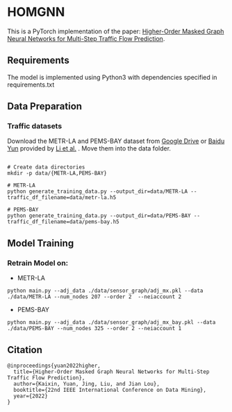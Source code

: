# HOMGNN
This is a PyTorch implementation of the paper: [Higher-Order Masked Graph Neural Networks for Multi-Step Traffic Flow Prediction](https://www.google.com). 

## Requirements
The model is implemented using Python3 with dependencies specified in requirements.txt
## Data Preparation

### Traffic datasets
Download the METR-LA and PEMS-BAY dataset from [Google Drive](https://drive.google.com/open?id=10FOTa6HXPqX8Pf5WRoRwcFnW9BrNZEIX) or [Baidu Yun](https://pan.baidu.com/s/14Yy9isAIZYdU__OYEQGa_g) provided by [Li et al.](https://github.com/liyaguang/DCRNN.git) . Move them into the data folder. 

```

# Create data directories
mkdir -p data/{METR-LA,PEMS-BAY}

# METR-LA
python generate_training_data.py --output_dir=data/METR-LA --traffic_df_filename=data/metr-la.h5

# PEMS-BAY
python generate_training_data.py --output_dir=data/PEMS-BAY --traffic_df_filename=data/pems-bay.h5

```

## Model Training

### Retrain Model on:
* METR-LA

```
python main.py --adj_data ./data/sensor_graph/adj_mx.pkl --data ./data/METR-LA --num_nodes 207 --order 2  --neiaccount 2

```
* PEMS-BAY

```
python main.py --adj_data ./data/sensor_graph/adj_mx_bay.pkl --data ./data/PEMS-BAY --num_nodes 325 --order 2 --neiaccount 1

```

## Citation

```
@inproceedings{yuan2022higher,
  title={Higher-Order Masked Graph Neural Networks for Multi-Step Traffic Flow Prediction},
  author={Kaixin, Yuan, Jing, Liu, and Jian Lou},
  booktitle={22nd IEEE International Conference on Data Mining},
  year={2022}
}
```
